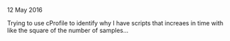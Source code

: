 12 May 2016

Trying to use cProfile to identify why I have scripts that increaes in time with like the square of the number of samples...
